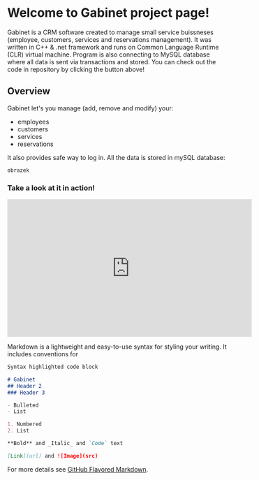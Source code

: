 # Welcome to **Gabinet** project page!

Gabinet is a CRM software created to manage small service buissneses (employee, customers, services and reservations management). It was written in C++ & .net framework and runs on  Common Language Runtime (CLR) virtual machine. Program is also connecting to MySQL database where all data is sent via transactions and stored. You can check out the code in repository by clicking the button above!



## Overview
Gabinet let's you manage (add, remove and modify) your:
- employees
- customers
- services
- reservations


It also provides safe way to log in. All the data is stored in mySQL database:


```obrazek```



### Take a look at it in action!
<center><iframe width="560" height="315" src="https://www.youtube.com/embed/4-L6rEm0rnY" frameborder="0" allow="autoplay; encrypted-media" allowfullscreen></iframe></center>

Markdown is a lightweight and easy-to-use syntax for styling your writing. It includes conventions for

```markdown
Syntax highlighted code block

# Gabinet
## Header 2
### Header 3

- Bulleted
- List

1. Numbered
2. List

**Bold** and _Italic_ and `Code` text

[Link](url) and ![Image](src)
```

For more details see [GitHub Flavored Markdown](https://guides.github.com/features/mastering-markdown/).

